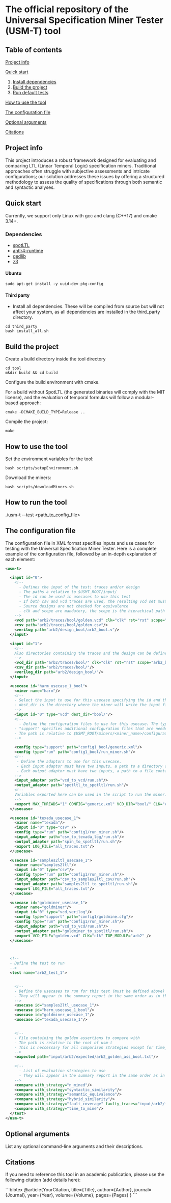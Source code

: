 
# The official repository of the Universal Specification Miner Tester (USM-T) tool

## Table of contents

[Project info](#project-info)

[Quick start](#quick-start)
1. [Install dependencies](#dependencies)
2. [Build the project](#build-the-project)
3. [Run default tests](#run-default-tests)

[How to use the tool](#how-to-use-the-tool)

[The configuration file](#the-configuration-file)

[Optional arguments](#optional-arguments)

[Citations](#citations)

## Project info

This project introduces a robust framework designed for evaluating and comparing LTL (Linear Temporal Logic) specification miners. Traditional approaches often struggle with subjective assessments and intricate configurations; our solution addresses these issues by offering a structured methodology to assess the quality of specifications through both semantic and syntactic analyses.

## Quick start

Currently, we support only Linux with gcc and clang (C++17) and cmake 3.14+.

### Dependencies
* [spotLTL](https://spot.lrde.epita.fr/install.html)
* [antlr4-runtime](https://www.antlr.org)
* [gedlib](https://dbblumenthal.github.io/gedlib/)
* [z3](https://github.com/Z3Prover/z3.git)

#### Ubuntu

```
sudo apt-get install -y uuid-dev pkg-config
```

#### Third party

* Install all dependencies. These will be compiled from source but will not affect your system, as all dependencies are installed in the third_party directory.

```
cd third_party
bash install_all.sh
```

## Build the project

Create a build directory inside the tool directory

```
cd tool
mkdir build && cd build
```

Configure the build environment with cmake.

For a build without SpotLTL (the generated binaries will comply with the MIT license), and the evaluation of temporal formulas will follow a modular-based approach:

```
cmake -DCMAKE_BUILD_TYPE=Release ..
```

Compile the project:

```
make
```

## How to use the tool

Set the environment variables for the tool:

```
bash scripts/setupEnvironment.sh
```

Download the miners:

```
bash scripts/downloadMiners.sh
```

## How to run the tool
./usm-t --test <path_to_config_file>

## The configuration file

The configuration file in XML format specifies inputs and use cases for testing with the Universal Specification Miner Tester. Here is a complete example of the configuration file, followed by an in-depth explanation of each element:

```xml
<usm-t>

  <input id="0">
    <!--
      - Defines the input of the test: traces and/or design
      - The paths a relative to $USMT_ROOT/input/
      - The id can be used in usecases to use this test
      - If both csv and vcd traces are used, the resulting vcd set must be equal to the csv test and viceversa, both from a naming point of view of the single elements (with different suffix) and in the content of the trace
      - Source designs are not checked for equivalence
      - clk and scope are mandatory, the scope is the hierachical path from the top module separate with ::
    -->
    <vcd path="arb2/traces/bool/golden.vcd" clk="clk" rst="rst" scope="arb2_bench::arb2_"/>
    <csv path="arb2/traces/bool/golden.csv"/>
    <verilog path="arb2/design_bool/arb2_bool.v"/>
  </input>

  <input id="1">
    <!--
    Also directories containing the traces and the design can be defined (suffix must match the type, e.g. .vcd for VCD, .csv for CSV, .v for Verilog)
    -->
    <vcd_dir path="arb2/traces/bool/" clk="clk" rst="rst" scope="arb2_bench::arb2_"/>
    <csv_dir path="arb2/traces/bool/"/>
    <verilog_dir path="arb2/design_bool/"/>
  </input>

  <usecase id="harm_usecase_1_bool">
    <miner name="harm"/> 
    <!--
    - Select the input to use for this usecase specifying the id and the types (as a comma separated list) of the input to use
    - dest_dir is the directory where the miner will write the input files relative to /input/ (of the docker container)
    -->
    <input id="0" type="vcd" dest_dir="bool/"/>
    <!--
      - Define the configuration files to use for this usecase. The type can be either "support" or "run". "run" specifies a path to the file containing an sh script to run the miner. The script will be used in the run_container.sh script (in $USMT_ROOT/miners/<miner_name>/docker/) to run the miner.
    - "support" specifies additional configuration files that are needed by the miner. 
    - The path is relative to $USMT_ROOT/miners/<miner_name>/configurations/
    -->

    <config type="support" path="config1_bool/generic.xml"/>
    <config type="run" path="config1_bool/run_miner.sh"/>
    <!--
     - Define the adaptors to use for this usecase.
     - Each input adaptor must have two inputs, a path to a directory containing the input files and a path to a directory where the output files will be written.
     - Each output adaptor must have two inputs, a path to a file containing the mined assertions in the custom format of the miner, and a path to an output file where the assertions will be written in a supported format (e.g. spotltl).
    -->
    <input_adaptor path="vcd_to_vcd/run.sh"/>
    <output_adaptor path="spotltl_to_spotltl/run.sh"/>
    <!--
    Variables exported here can be used in the script to run the miner. The variables are passed as environment variables to the docker container running the miner.
    -->
    <export MAX_THREADS="1" CONFIG="generic.xml" VCD_DIR="bool/" CLK="clk" VCD_SS="arb2_bench::arb2_"/>
  </usecase>

  <usecase id="texada_usecase_1">
    <miner name="texada"/> 
    <input id="0" type="csv" />
    <config type="run" path="config1/run_miner.sh"/>
    <input_adaptor path="csv_to_texada_log/run.sh"/>
    <output_adaptor path="spin_to_spotltl/run.sh"/>
    <export LOG_FILE="all_traces.txt"/>
  </usecase>

  <usecase id="samples2ltl_usecase_1">
    <miner name="samples2ltl"/> 
    <input id="0" type="csv"/>
    <config type="run" path="config1/run_miner.sh"/>
    <input_adaptor path="csv_to_samples2ltl_csv/run.sh"/>
    <output_adaptor path="samples2ltl_to_spotltl/run.sh"/>
    <export LOG_FILE="all_traces.txt"/>
  </usecase>

  <usecase id="goldminer_usecase_1">
    <miner name="goldminer"/> 
    <input id="0" type="vcd,verilog"/>
    <config type="support" path="config1/goldmine.cfg"/>
    <config type="run" path="config1/run_miner.sh"/>
    <input_adaptor path="vcd_to_vcd/run.sh"/>
    <output_adaptor path="goldminer_to_spotltl/run.sh"/>
    <export VCD_FILE="golden.vcd" CLK="clk" TOP_MODULE="arb2" />
  </usecase>



  <!--
  - Define the test to run
  -->
  <test name="arb2_test_1">


    <!--
    - Define the usecases to run for this test (must be defined above)
    - They will appear in the summary report in the same order as in this xml
    -->
    <usecase id="samples2ltl_usecase_1"/>
    <usecase id="harm_usecase_1_bool"/>
    <usecase id="goldminer_usecase_1"/>
    <usecase id="texada_usecase_1"/> 


    <!--
    - File containing the golden assertions to compare with
    - The path is relative to the root of usm-t
    - This is neccessary for all comparison strategies except for time_to_mine and fault_coverage
    -->
    <expected path="input/arb2/expected/arb2_golden_ass_bool.txt"/>

    <!--
      - List of evaluation strategies to use
      - They will appear in the summary report in the same order as in this xml
    -->
    <compare with_strategy="n_mined"/>
    <compare with_strategy="syntactic_similarity"/>
    <compare with_strategy="semantic_equivalence"/>
    <compare with_strategy="hybrid_similarity"/>
    <compare with_strategy="fault_coverage" faulty_traces="input/arb2/faulty_traces/" trace_type="csv" />
    <compare with_strategy="time_to_mine"/>
  </test>
</usm-t>
```

## Optional arguments

List any optional command-line arguments and their descriptions.

## Citations

If you need to reference this tool in an academic publication, please use the following citation (add details here):

\```bibtex
@article{YourCitation,
  title={Title},
  author={Author},
  journal={Journal},
  year={Year},
  volume={Volume},
  pages={Pages}
}
\```

